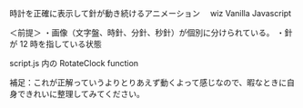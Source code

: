 時計を正確に表示して針が動き続けるアニメーション　 wiz Vanilla Javascript

＜前提＞
・画像（文字盤、時針、分針、秒針）が個別に分けられている。
・針が 12 時を指している状態

script.js 内の RotateClock function

補足：これが正解っていうよりとりあえず動くよって感じなので、暇なときに自身できれいに整理してみてください。
